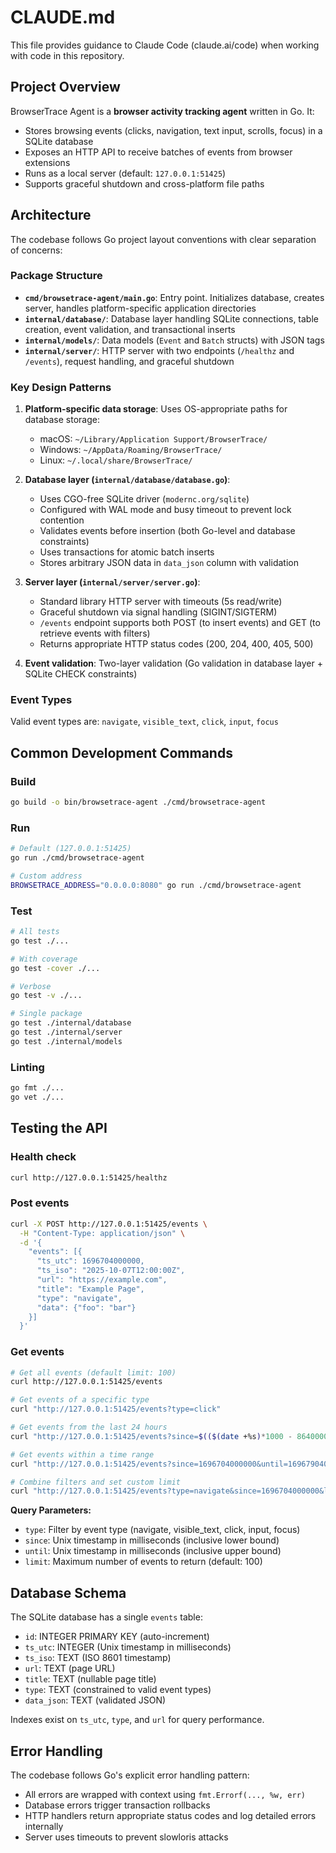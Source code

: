 # CLAUDE.md

This file provides guidance to Claude Code (claude.ai/code) when working with code in this repository.

## Project Overview

BrowserTrace Agent is a **browser activity tracking agent** written in Go. It:
- Stores browsing events (clicks, navigation, text input, scrolls, focus) in a SQLite database
- Exposes an HTTP API to receive batches of events from browser extensions
- Runs as a local server (default: `127.0.0.1:51425`)
- Supports graceful shutdown and cross-platform file paths

## Architecture

The codebase follows Go project layout conventions with clear separation of concerns:

### Package Structure

- **`cmd/browsetrace-agent/main.go`**: Entry point. Initializes database, creates server, handles platform-specific application directories
- **`internal/database/`**: Database layer handling SQLite connections, table creation, event validation, and transactional inserts
- **`internal/models/`**: Data models (`Event` and `Batch` structs) with JSON tags
- **`internal/server/`**: HTTP server with two endpoints (`/healthz` and `/events`), request handling, and graceful shutdown

### Key Design Patterns

1. **Platform-specific data storage**: Uses OS-appropriate paths for database storage:
   - macOS: `~/Library/Application Support/BrowserTrace/`
   - Windows: `~/AppData/Roaming/BrowserTrace/`
   - Linux: `~/.local/share/BrowserTrace/`

2. **Database layer (`internal/database/database.go`)**:
   - Uses CGO-free SQLite driver (`modernc.org/sqlite`)
   - Configured with WAL mode and busy timeout to prevent lock contention
   - Validates events before insertion (both Go-level and database constraints)
   - Uses transactions for atomic batch inserts
   - Stores arbitrary JSON data in `data_json` column with validation

3. **Server layer (`internal/server/server.go`)**:
   - Standard library HTTP server with timeouts (5s read/write)
   - Graceful shutdown via signal handling (SIGINT/SIGTERM)
   - `/events` endpoint supports both POST (to insert events) and GET (to retrieve events with filters)
   - Returns appropriate HTTP status codes (200, 204, 400, 405, 500)

4. **Event validation**: Two-layer validation (Go validation in database layer + SQLite CHECK constraints)

### Event Types

Valid event types are: `navigate`, `visible_text`, `click`, `input`, `focus`

## Common Development Commands

### Build
```bash
go build -o bin/browsetrace-agent ./cmd/browsetrace-agent
```

### Run
```bash
# Default (127.0.0.1:51425)
go run ./cmd/browsetrace-agent

# Custom address
BROWSETRACE_ADDRESS="0.0.0.0:8080" go run ./cmd/browsetrace-agent
```

### Test
```bash
# All tests
go test ./...

# With coverage
go test -cover ./...

# Verbose
go test -v ./...

# Single package
go test ./internal/database
go test ./internal/server
go test ./internal/models
```

### Linting
```bash
go fmt ./...
go vet ./...
```

## Testing the API

### Health check
```bash
curl http://127.0.0.1:51425/healthz
```

### Post events
```bash
curl -X POST http://127.0.0.1:51425/events \
  -H "Content-Type: application/json" \
  -d '{
    "events": [{
      "ts_utc": 1696704000000,
      "ts_iso": "2025-10-07T12:00:00Z",
      "url": "https://example.com",
      "title": "Example Page",
      "type": "navigate",
      "data": {"foo": "bar"}
    }]
  }'
```

### Get events
```bash
# Get all events (default limit: 100)
curl http://127.0.0.1:51425/events

# Get events of a specific type
curl "http://127.0.0.1:51425/events?type=click"

# Get events from the last 24 hours
curl "http://127.0.0.1:51425/events?since=$(($(date +%s)*1000 - 86400000))"

# Get events within a time range
curl "http://127.0.0.1:51425/events?since=1696704000000&until=1696790400000"

# Combine filters and set custom limit
curl "http://127.0.0.1:51425/events?type=navigate&since=1696704000000&limit=50"
```

**Query Parameters:**
- `type`: Filter by event type (navigate, visible_text, click, input, focus)
- `since`: Unix timestamp in milliseconds (inclusive lower bound)
- `until`: Unix timestamp in milliseconds (inclusive upper bound)
- `limit`: Maximum number of events to return (default: 100)

## Database Schema

The SQLite database has a single `events` table:
- `id`: INTEGER PRIMARY KEY (auto-increment)
- `ts_utc`: INTEGER (Unix timestamp in milliseconds)
- `ts_iso`: TEXT (ISO 8601 timestamp)
- `url`: TEXT (page URL)
- `title`: TEXT (nullable page title)
- `type`: TEXT (constrained to valid event types)
- `data_json`: TEXT (validated JSON)

Indexes exist on `ts_utc`, `type`, and `url` for query performance.

## Error Handling

The codebase follows Go's explicit error handling pattern:
- All errors are wrapped with context using `fmt.Errorf(..., %w, err)`
- Database errors trigger transaction rollbacks
- HTTP handlers return appropriate status codes and log detailed errors internally
- Server uses timeouts to prevent slowloris attacks
